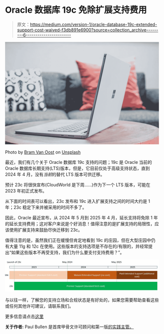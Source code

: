 # Oracle 数据库 19c 免除扩展支持费用

> 原文：<https://medium.com/version-1/oracle-database-19c-extended-support-cost-waived-f3db891e6900?source=collection_archive---------6----------------------->

![](img/eeb205fa65ea5115b2977292273651ee.png)

Photo by [Bram Van Oost](https://unsplash.com/@ort?utm_source=unsplash&utm_medium=referral&utm_content=creditCopyText) on [Unsplash](https://unsplash.com/s/photos/windows-laptop?utm_source=unsplash&utm_medium=referral&utm_content=creditCopyText)

最近，我们有几个关于 Oracle 数据库 19c 支持的问题；19c 是 Oracle 当前的 Oracle 数据库长期支持(LTS)版本，但是，它目前仅处于高级支持状态，直到 2024 年 4 月，没有*当前*的替代 LTS 版本可供迁移。

预计 23c 将很快宣布(CloudWorld 是下周……)作为下一个 LTS 版本，可能在 2023 年初正式发布。

从下面的时间表可以看出，23c 发布和 19c 进入扩展支持之间的时间大约是 1 年；23c 稳定下来并被采用的时间不多了。

因此，Oracle 最近宣布，从 2024 年 5 月到 2025 年 4 月，延长支持将免除 1 年的延长支持费用；这对客户来说是个好消息！值得注意的是扩展支持的局限性，应该使用扩展支持来鼓励尽快迁移到 23c。

值得注意的是，虽然我们正在缓慢但肯定地看到 19c 的庄园，但在大型庄园中仍有大量 11g 和 12c 在使用。这些版本的支持选项是不存在的/有限的，并经常提出“如果这些版本不再受支持，我们为什么要支付支持费用？”。

![](img/2042355bd5625747c6ac6b37a3eed510.png)

与以往一样，了解您的支持立场和合规状态是有好处的，如果您需要帮助查看这些或任何其他许可建议，请联系我们。

更多信息请点击[这里](https://www.oracle.com/us/assets/057419.pdf)

**关于作者:** Paul Bullen 是首席甲骨文许可顾问和第一版[的实践主管。](https://www.version1.com/)